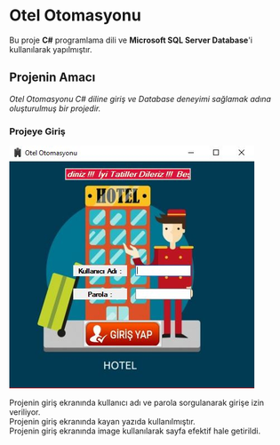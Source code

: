 # Otel Otomasyonu <br/>
Bu proje **C#** programlama dili ve **Microsoft SQL Server Database**'i kullanılarak yapılmıştır. <br/>
## Projenin Amacı <br/>
*Otel Otomasyonu C# diline giriş ve Database deneyimi sağlamak adına oluşturulmuş bir projedir.*<br/>

### Projeye Giriş <br/>

![Home](https://github.com/halilozel1903/OtelOtomasyonu/blob/master/home.JPG?raw=true) <br/>

Projenin giriş ekranında kullanıcı adı ve parola sorgulanarak girişe izin veriliyor.<br/>
Projenin giriş ekranında kayan yazıda kullanılmıştır.<br/>
Projenin giriş ekranında image kullanılarak sayfa efektif hale getirildi.<br/>


